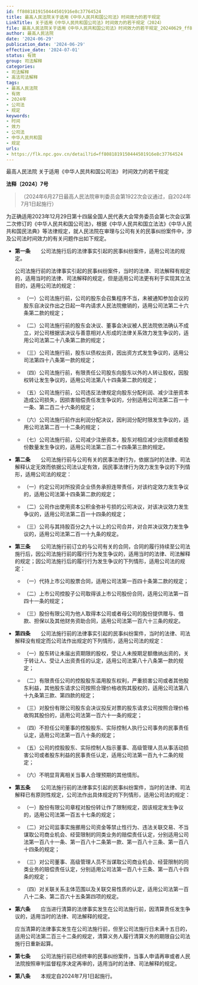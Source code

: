```yaml
---
id: ff8081819150444501916e8c37764524
title: 最高人民法院关于适用《中华人民共和国公司法》时间效力的若干规定
LinkTitle: 关于适用《中华人民共和国公司法》时间效力的若干规定（2024）
file: 最高人民法院关于适用《中华人民共和国公司法》时间效力的若干规定_20240629_ff8081819150444501916e8c37764524.docx
author: 最高人民法院
date: '2024-06-29'
publication_date: '2024-06-29'
effective_date: '2024-07-01'
status: 有效
group: 司法解释
categories:
- 司法解释
- 高法司法解释
tags:
- 最高人民法院
- 有效
- 2024年
- 公司法
- 规定
keywords:
- 时间
- 效力
- 公司法
- 中华人民共和国
- 规定
urls:
- https://flk.npc.gov.cn/detail?id=ff8081819150444501916e8c37764524
---
```


最高人民法院 关于适用《中华人民共和国公司法》 时间效力的若干规定

**法释〔2024〕7号**

> （2024年6月27日最高人民法院审判委员会第1922次会议通过，自2024年7月1日起施行）

为正确适用2023年12月29日第十四届全国人民代表大会常务委员会第七次会议第二次修订的《中华人民共和国公司法》，根据《中华人民共和国立法法》《中华人民共和国民法典》等法律规定，就人民法院在审理与公司有关的民事纠纷案件中，涉及公司法时间效力的有关问题作出如下规定。

- **第一条**　　公司法施行后的法律事实引起的民事纠纷案件，适用公司法的规定。

  公司法施行前的法律事实引起的民事纠纷案件，当时的法律、司法解释有规定的，适用当时的法律、司法解释的规定，但是适用公司法更有利于实现其立法目的，适用公司法的规定：

  - （一）公司法施行前，公司的股东会召集程序不当，未被通知参加会议的股东自决议作出之日起一年内请求人民法院撤销的，适用公司法第二十六条第二款的规定；

  - （二）公司法施行前的股东会决议、董事会决议被人民法院依法确认不成立，对公司根据该决议与善意相对人形成的法律关系效力发生争议的，适用公司法第二十八条第二款的规定；

  - （三）公司法施行前，股东以债权出资，因出资方式发生争议的，适用公司法第四十八条第一款的规定；

  - （四）公司法施行前，有限责任公司股东向股东以外的人转让股权，因股权转让发生争议的，适用公司法第八十四条第二款的规定；

  - （五）公司法施行前，公司违反法律规定向股东分配利润、减少注册资本造成公司损失，因损害赔偿责任发生争议的，分别适用公司法第二百一十一条、第二百二十六条的规定；

  - （六）公司法施行前作出利润分配决议，因利润分配时限发生争议的，适用公司法第二百一十二条的规定；

  - （七）公司法施行前，公司减少注册资本，股东对相应减少出资额或者股份数量发生争议的，适用公司法第二百二十四条第三款的规定。

- **第二条**　　公司法施行前与公司有关的民事法律行为，依据当时的法律、司法解释认定无效而依据公司法认定有效，因民事法律行为效力发生争议的下列情形，适用公司法的规定：

  - （一）约定公司对所投资企业债务承担连带责任，对该约定效力发生争议的，适用公司法第十四条第二款的规定；

  - （二）公司作出使用资本公积金弥补亏损的公司决议，对该决议效力发生争议的，适用公司法第二百一十四条的规定；

  - （三）公司与其持股百分之九十以上的公司合并，对合并决议效力发生争议的，适用公司法第二百一十九条的规定。

- **第三条**　　公司法施行前订立的与公司有关的合同，合同的履行持续至公司法施行后，因公司法施行前的履行行为发生争议的，适用当时的法律、司法解释的规定；因公司法施行后的履行行为发生争议的下列情形，适用公司法的规定：

  - （一）代持上市公司股票合同，适用公司法第一百四十条第二款的规定；

  - （二）上市公司控股子公司取得该上市公司股份合同，适用公司法第一百四十一条的规定；

  - （三）股份有限公司为他人取得本公司或者母公司的股份提供赠与、借款、担保以及其他财务资助合同，适用公司法第一百六十三条的规定。

- **第四条**　　公司法施行前的法律事实引起的民事纠纷案件，当时的法律、司法解释没有规定而公司法作出规定的下列情形，适用公司法的规定：

  - （一）股东转让未届出资期限的股权，受让人未按期足额缴纳出资的，关于转让人、受让人出资责任的认定，适用公司法第八十八条第一款的规定；

  - （二）有限责任公司的控股股东滥用股东权利，严重损害公司或者其他股东利益，其他股东请求公司按照合理价格收购其股权的，适用公司法第八十九条第三款、第四款的规定；

  - （三）对股份有限公司股东会决议投反对票的股东请求公司按照合理价格收购其股份的，适用公司法第一百六十一条的规定；

  - （四）不担任公司董事的控股股东、实际控制人执行公司事务的民事责任认定，适用公司法第一百八十条的规定；

  - （五）公司的控股股东、实际控制人指示董事、高级管理人员从事活动损害公司或者股东利益的民事责任认定，适用公司法第一百九十二条的规定；

  - （六）不明显背离相关当事人合理预期的其他情形。

- **第五条**　　公司法施行前的法律事实引起的民事纠纷案件，当时的法律、司法解释已有原则性规定，公司法作出具体规定的下列情形，适用公司法的规定：

  - （一）股份有限公司章程对股份转让作了限制规定，因该规定发生争议的，适用公司法第一百五十七条的规定；

  - （二）对公司监事实施挪用公司资金等禁止性行为、违法关联交易、不当谋取公司商业机会、经营限制的同类业务的赔偿责任认定，分别适用公司法第一百八十一条、第一百八十二条第一款、第一百八十三条、第一百八十四条的规定；

  - （三）对公司董事、高级管理人员不当谋取公司商业机会、经营限制的同类业务的赔偿责任认定，分别适用公司法第一百八十三条、第一百八十四条的规定；

  - （四）对关联关系主体范围以及关联交易性质的认定，适用公司法第一百八十二条、第二百六十五条第四项的规定。

- **第六条**　　应当进行清算的法律事实发生在公司法施行前，因清算责任发生争议的，适用当时的法律、司法解释的规定。

  应当清算的法律事实发生在公司法施行前，但至公司法施行日未满十五日的，适用公司法第二百三十二条的规定，清算义务人履行清算义务的期限自公司法施行日重新起算。

- **第七条**　　公司法施行前已经终审的民事纠纷案件，当事人申请再审或者人民法院按照审判监督程序决定再审的，适用当时的法律、司法解释的规定。

- **第八条**　　本规定自2024年7月1日起施行。
